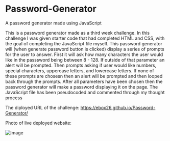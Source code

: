 # Password-Generator
A password generator made using JavaScript

This is a password generator made as a third week challenge.
In this challenge I was given starter code that had completed HTML and CSS, with the goal of completing the JavaScript file myself. 
This password generator will (when generate password button is clicked) display a series of prompts for the user to answer.
First it will ask how many characters the user would like in the passsword being between 8 - 128. If outside of that parameter an alert will be prompted. 
Then prompts asking if user would like numbers, special characters, uppercase letters, and lowercase letters. 
If none of these prompts are chosesn then an alert will be prompted and then looped back through the prompts. 
After all parameters have been chosen then the password generator will make a password displaying it on the page. 
The JavaScript file has been pseudocoded and commented through my thought process 

The diployed URL of the challenge:
 https://ebox26.github.io/Password-Generator/


Photo of live deployed website:

![image](https://github.com/EBOX26/Password-Generator/assets/139289311/d252e392-9853-4c88-9c00-9e38d1a509f0)
